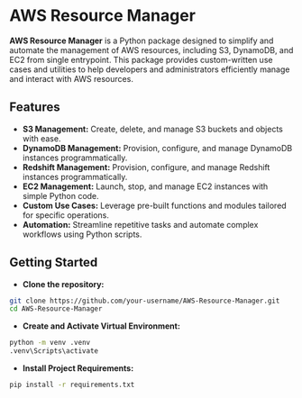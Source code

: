 # AWS Resource Manager

**AWS Resource Manager** is a Python package designed to simplify and automate the management of AWS
resources, including S3, DynamoDB, and EC2 from  single entrypoint. This package provides custom-written
use cases and utilities to help developers and administrators efficiently manage and interact with AWS
resources.

## Features

- **S3 Management:** Create, delete, and manage S3 buckets and objects with ease.
- **DynamoDB Management:** Provision, configure, and manage DynamoDB instances programmatically.
- **Redshift Management:** Provision, configure, and manage Redshift instances programmatically.
- **EC2 Management:** Launch, stop, and manage EC2 instances with simple Python code.
- **Custom Use Cases:** Leverage pre-built functions and modules tailored for specific operations.
- **Automation:** Streamline repetitive tasks and automate complex workflows using Python scripts.

## Getting Started

- **Clone the repository:**
```bash
git clone https://github.com/your-username/AWS-Resource-Manager.git
cd AWS-Resource-Manager
```

- **Create and Activate Virtual Environment:**
```bash
python -m venv .venv
.venv\Scripts\activate

```

- **Install Project Requirements:**
```bash
pip install -r requirements.txt
```